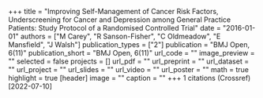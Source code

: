 +++
title = "Improving Self-Management of Cancer Risk Factors, Underscreening for Cancer and Depression among General Practice Patients: Study Protocol of a Randomised Controlled Trial"
date = "2016-01-01"
authors = ["M Carey", "R Sanson-Fisher", "C Oldmeadow", "E Mansfield", "J Walsh"]
publication_types = ["2"]
publication = "BMJ Open, 6(11)"
publication_short = "BMJ Open, 6(11)"
url_code = ""
image_preview = ""
selected = false
projects = []
url_pdf = ""
url_preprint = ""
url_dataset = ""
url_project = ""
url_slides = ""
url_video = ""
url_poster = ""
math = true
highlight = true
[header]
image = ""
caption = ""
+++
1 citations (Crossref) [2022-07-10]
